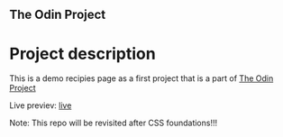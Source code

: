 ## The Odin Project

# Project description

This is a demo recipies page as a first project that is a part of [The Odin Project](https://www.theodinproject.com/lessons/foundations-recipes) 

Live previev: [live](https://button-flip123.github.io/recipies-page/)

Note: This repo will be revisited after CSS foundations!!!
